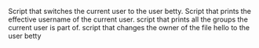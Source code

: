 Script that switches the current user to the user betty.
Script that prints the effective username of the current user.
script that prints all the groups the current user is part of.
script that changes the owner of the file hello to the user betty
